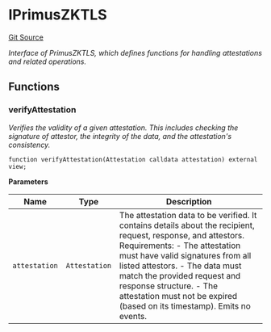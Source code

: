 # IPrimusZKTLS
[Git Source](https://github.com/primus-labs/zkTLS-contracts/blob/598ebb1789581520b0b29d02a686bfae9b7ffe60/src/IPrimusZKTLS.sol)

*Interface of PrimusZKTLS, which defines functions for handling attestations and related operations.*


## Functions
### verifyAttestation

*Verifies the validity of a given attestation.
This includes checking the signature of attestor,
the integrity of the data, and the attestation's consistency.*


```solidity
function verifyAttestation(Attestation calldata attestation) external view;
```
**Parameters**

|Name|Type|Description|
|----|----|-----------|
|`attestation`|`Attestation`|The attestation data to be verified. It contains details about the recipient, request, response, and attestors. Requirements: - The attestation must have valid signatures from all listed attestors. - The data must match the provided request and response structure. - The attestation must not be expired (based on its timestamp). Emits no events.|


